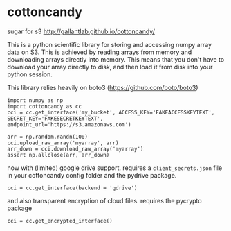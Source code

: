 # cottoncandy
sugar for s3
http://gallantlab.github.io/cottoncandy/

This is a python scientific library for storing and accessing numpy array data on S3. This is achieved by reading arrays from memory and downloading arrays directly into memory. This means that you don't have to download your array directly to disk, and then load it from disk into your python session.

This library relies heavily on boto3 (https://github.com/boto/boto3) 

```
import numpy as np
import cottoncandy as cc
cci = cc.get_interface('my_bucket', ACCESS_KEY='FAKEACCESSKEYTEXT', SECRET_KEY='FAKESECRETKEYTEXT', endpoint_url='https://s3.amazonaws.com')

arr = np.random.randn(100)
cci.upload_raw_array('myarray', arr)
arr_down = cci.download_raw_array('myarray')
assert np.allclose(arr, arr_down)
```

now with (limited) google drive support. requires a `client_secrets.json` file in your cottoncandy config folder and the pydrive package.
```
cci = cc.get_interface(backend = 'gdrive')
```

and also transparent encryption of cloud files. requires the pycrypto package
```
cci = cc.get_encrypted_interface()
```